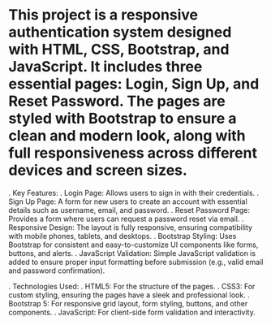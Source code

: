 # This project is a responsive authentication system designed with HTML, CSS, Bootstrap, and JavaScript. It includes three essential pages: Login, Sign Up, and Reset Password. The pages are styled with Bootstrap to ensure a clean and modern look, along with full responsiveness across different devices and screen sizes.

. Key Features:
. Login Page: Allows users to sign in with their credentials.
. Sign Up Page: A form for new users to create an account with essential details such as username, email, and password.
. Reset Password Page: Provides a form where users can request a password reset via email.
. Responsive Design: The layout is fully responsive, ensuring compatibility with mobile phones, tablets, and desktops.
. Bootstrap Styling: Uses Bootstrap for consistent and easy-to-customize UI components like forms, buttons, and alerts.
. JavaScript Validation: Simple JavaScript validation is added to ensure proper input formatting before submission (e.g., valid email and password confirmation).


. Technologies Used:
. HTML5: For the structure of the pages.
. CSS3: For custom styling, ensuring the pages have a sleek and professional look.
. Bootstrap 5: For responsive grid layout, form styling, buttons, and other components.
. JavaScript: For client-side form validation and interactivity.
